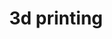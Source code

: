 ---
layout: page
title: 3d printing
permalink: https://peterxqc.github.io/3dprinting/
description:
nav: true
nav_order: 3
display_categories: 
horizontal: false
---